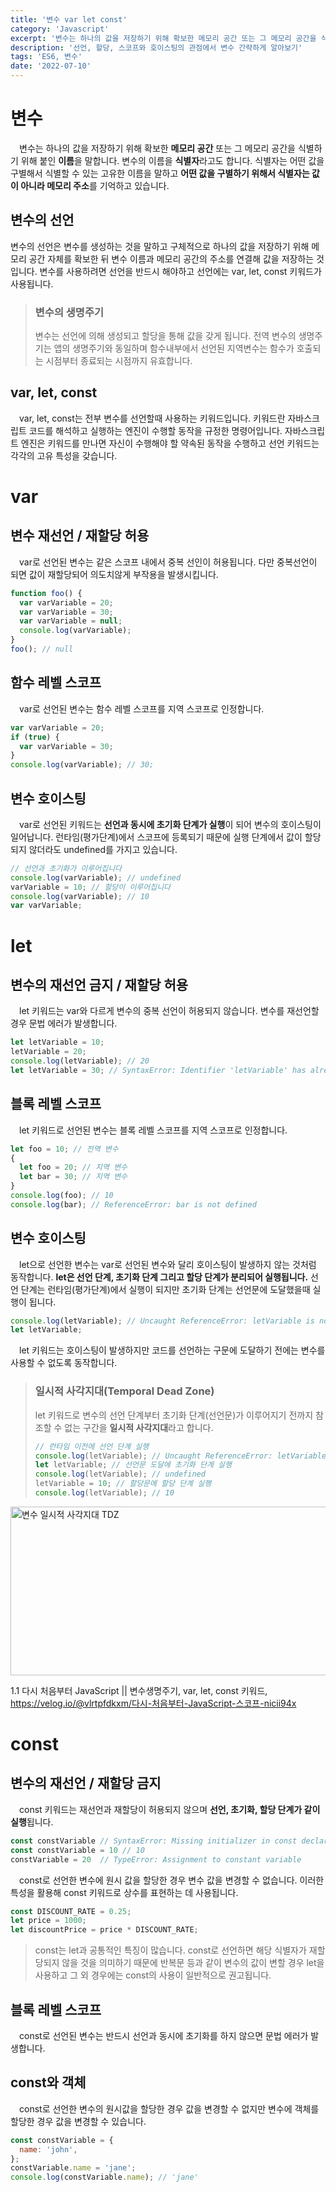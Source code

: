 ```yaml
---
title: '변수 var let const'
category: 'Javascript'
excerpt: '변수는 하나의 값을 저장하기 위해 확보한 메모리 공간 또는 그 메모리 공간을 식별하기 위해 붙인 이름을 말합니다. 변수의 이름을 식별자라고도 합니다. 식별자는 어떤 값을 구별해서 식별할 수 있는 고유한 이름을 말하고 어떤 값을 구별하기 위해서 식별자는 값이 아니라 메모리 주소를 기억하고 있습니다.'
description: '선언, 할당, 스코프와 호이스팅의 관점에서 변수 간략하게 알아보기'
tags: 'ES6, 변수'
date: '2022-07-10'
---
```


# 변수

&emsp;변수는 하나의 값을 저장하기 위해 확보한 **메모리 공간** 또는 그 메모리 공간을 식별하기 위해 붙인 **이름**을 말합니다. 변수의 이름을 **식별자**라고도 합니다. 식별자는 어떤 값을 구별해서 식별할 수 있는 고유한 이름을 말하고 **어떤 값을 구별하기 위해서 식별자는 값이 아니라 메모리 주소**를 기억하고 있습니다.

## 변수의 선언

변수의 선언은 변수를 생성하는 것을 말하고 구체적으로 하나의 값을 저장하기 위해 메모리 공간 자체를 확보한 뒤 변수 이름과 메모리 공간의 주소를 연결해 값을 저장하는 것입니다. 변수를 사용하려면 선언을 반드시 해야하고 선언에는 var, let, const 키워드가 사용됩니다.

> ### 변수의 생명주기
>
> 변수는 선언에 의해 생성되고 할당을 통해 값을 갖게 됩니다. 전역 변수의 생명주기는 앱의 생명주기와 동일하며 함수내부에서 선언된 지역변수는 함수가 호출되는 시점부터 종료되는 시점까지 유효합니다.

## var, let, const

&emsp;var, let, const는 전부 변수를 선언할때 사용하는 키워드입니다. 키워드란 자바스크립트 코드를 해석하고 실행하는 엔진이 수행할 동작을 규정한 명령어입니다. 자바스크립트 엔진은 키워드를 만나면 자신이 수행해야 할 약속된 동작을 수행하고 선언 키워드는 각각의 고유 특성을 갖습니다.

# var

## 변수 재선언 / 재할당 허용

&emsp;var로 선언된 변수는 같은 스코프 내에서 중복 선인이 허용됩니다. 다만 중복선언이 되면 값이 재할당되어 의도치않게 부작용을 발생시킵니다.

```js
function foo() {
  var varVariable = 20;
  var varVariable = 30;
  var varVariable = null;
  console.log(varVariable);
}
foo(); // null
```

## 함수 레벨 스코프

&emsp;var로 선언된 변수는 함수 레벨 스코프를 지역 스코프로 인정합니다.

```js
var varVariable = 20;
if (true) {
  var varVariable = 30;
}
console.log(varVariable); // 30;
```

## 변수 호이스팅

&emsp;var로 선언된 키워드는 **선언과 동시에 초기화 단계가 실행**이 되어 변수의 호이스팅이 일어납니다. 런타임(평가단계)에서 스코프에 등록되기 때문에 실행 단계에서 값이 할당되지 않더라도 undefined를 가지고 있습니다.

```js
// 선언과 초기화가 이루어집니다
console.log(varVariable); // undefined
varVariable = 10; // 할당이 이루어집니다
console.log(varVariable); // 10
var varVariable;
```

# let

## 변수의 재선언 금지 / 재할당 허용

&emsp;let 키워드는 var와 다르게 변수의 중복 선언이 허용되지 않습니다. 변수를 재선언할 경우 문법 에러가 발생합니다.

```js
let letVariable = 10;
letVariable = 20;
console.log(letVariable); // 20
let letVariable = 30; // SyntaxError: Identifier 'letVariable' has already been declared
```

## 블록 레벨 스코프

&emsp;let 키워드로 선언된 변수는 블록 레벨 스코프를 지역 스코프로 인정합니다.

```js
let foo = 10; // 전역 변수
{
  let foo = 20; // 지역 변수
  let bar = 30; // 지역 변수
}
console.log(foo); // 10
console.log(bar); // ReferenceError: bar is not defined
```

## 변수 호이스팅

&emsp;let으로 선언한 변수는 var로 선언된 변수와 달리 호이스팅이 발생하지 않는 것처럼 동작합니다. **let은 선언 단계, 초기화 단계 그리고 할당 단계가 분리되어 실행됩니다.** 선언 단계는 런타임(평가단계)에서 실행이 되지만 초기화 단계는 선언문에 도달했을때 실행이 됩니다.

```js
console.log(letVariable); // Uncaught ReferenceError: letVariable is not defined
let letVariable;
```

&emsp;let 키워드는 호이스팅이 발생하지만 코드를 선언하는 구문에 도달하기 전에는 변수를 사용할 수 없도록 동작합니다.

> ### 일시적 사각지대(Temporal Dead Zone)
>
> let 키워드로 변수의 선언 단계부터 초기화 단계(선언문)가 이루어지기 전까지 참조할 수 없는 구간을 **일시적 사각지대**라고 합니다.
>
> ```js
> // 런타임 이전에 선언 단계 실행
> console.log(letVariable); // Uncaught ReferenceError: letVariable is not defined
> let letVariable; // 선언문 도달에 초기화 단계 실행
> console.log(letVariable); // undefined
> letVariable = 10; // 할당문에 할당 단계 실행
> console.log(letVariable); // 10
> ```

<!-- </br> -->

<img src="/assets/markdown-image/Javascript-변수-var-let-const/tdz.png" alt="변수 일시적 사각지대 TDZ" width='650' height='270'>

<span>1.1 다시 처음부터 JavaScript || 변수생명주기, var, let, const 키워드, https://velog.io/@vlrtpfdkxm/다시-처음부터-JavaScript-스코프-nicii94x</span>

# const

## 변수의 재선언 / 재할당 금지

&emsp;const 키워드는 재선언과 재할당이 허용되지 않으며 **선언, 초기화, 할당 단계가 같이 실행**됩니다.

```js
const constVariable // SyntaxError: Missing initializer in const declaration.
const constVariable = 10 // 10
constVariable = 20  // TypeError: Assignment to constant variable
```

&emsp;const로 선언한 변수에 원시 값을 할당한 경우 변수 값을 변경할 수 없습니다. 이러한 특성을 활용해 const 키워드로 상수를 표현하는 데 사용됩니다.

```js
const DISCOUNT_RATE = 0.25;
let price = 1000;
let discountPrice = price * DISCOUNT_RATE;
```

> const는 let과 공통적인 특징이 많습니다. const로 선언하면 해당 식별자가 재할당되지 않을 것을 의미하기 때문에 반복문 등과 같이 변수의 값이 변할 경우 let을 사용하고 그 외 경우에는 const의 사용이 일반적으로 권고됩니다.

## 블록 레벨 스코프

&emsp;const로 선언된 변수는 반드시 선언과 동시에 초기화를 하지 않으면 문법 에러가 발생합니다.

## const와 객체

&emsp;const로 선언한 변수의 원시값을 할당한 경우 값을 변경할 수 없지만 변수에 객체를 할당한 경우 값을 변경할 수 있습니다.

```js
const constVariable = {
  name: 'john',
};
constVariable.name = 'jane';
console.log(constVariable.name); // 'jane'
```
